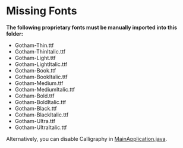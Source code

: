 Missing Fonts
=============

**The following proprietary fonts must be manually imported into this folder:**

- Gotham-Thin.ttf
- Gotham-ThinItalic.ttf
- Gotham-Light.ttf
- Gotham-LightItalic.ttf
- Gotham-Book.ttf
- Gotham-BookItalic.ttf
- Gotham-Medium.ttf
- Gotham-MediumItalic.ttf
- Gotham-Bold.ttf
- Gotham-BoldItalic.ttf
- Gotham-Black.ttf
- Gotham-BlackItalic.ttf
- Gotham-Ultra.ttf
- Gotham-UltraItalic.ttf

Alternatively, you can disable Calligraphy in [MainApplication.java](https://github.com/cdeange/uwaterloo-api/blob/master/uwaterlooapi/src/main/java/com/deange/uwaterlooapi/sample/MainApplication.java).
